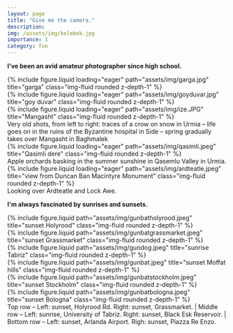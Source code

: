 ```yaml
---
layout: page
title: "Give me the camera."
description: 
img: /assets/img/kelebek.jpg
importance: 1
category: fun
---
```


**I've been an avid amateur photographer since high school.**

<div class="row">
    <div class="col-sm mt-3 mt-md-0">
        {% include figure.liquid loading="eager" path="assets/img/garga.jpg" title="garga" class="img-fluid rounded z-depth-1" %}
    </div>
    <div class="col-sm mt-3 mt-md-0">
        {% include figure.liquid loading="eager" path="assets/img/goyduvar.jpg" title="goy duvar" class="img-fluid rounded z-depth-1" %}
    </div>
    <div class="col-sm mt-3 mt-md-0">
        {% include figure.liquid loading="eager" path="assets/img/ize.JPG" title="Mangasht" class="img-fluid rounded z-depth-1" %}
    </div>
</div>
<div class="caption">
    Very old shots, from left to right: traces of a crow on snow in Urmia – life goes on in the ruins of the Byzantine hospital in Side – spring gradually takes over Mangasht in Baghmalek
</div>
<div class="row">
    <div class="col-sm mt-3 mt-md-0">
        {% include figure.liquid loading="eager" path="assets/img/qasimli.jpeg" title="Qasimli dere" class="img-fluid rounded z-depth-1" %}
    </div>
</div>
<div class="caption">
    Apple orchards basking in the summer sunshine in Qasemlu Valley in Urmia.
</div>
<div class="row">
    <div class="col-sm mt-3 mt-md-0">
        {% include figure.liquid loading="eager" path="assets/img/ardteatle.jpeg" title="view from Duncan Ban Macintyre Monument" class="img-fluid rounded z-depth-1" %}
    </div>
</div>
<div class="caption">
    Looking over Ardteatle and Lock Awe.
</div>

**I'm always fascinated by sunrises and sunsets.**

<div class="row justify-content-sm-center">
    <div class="col-sm-6 mt-3 mt-md-0">
        {% include figure.liquid path="assets/img/gunbatholyrood.jpeg" title="sunset Holyrood" class="img-fluid rounded z-depth-1" %}
    </div>
    <div class="col-sm-6 mt-3 mt-md-0">
        {% include figure.liquid path="assets/img/gunbatgrassmarket.jpeg" title="sunset Grassmarket" class="img-fluid rounded z-depth-1" %}
    </div>
</div>
<div class="row justify-content-sm-center">
    <div class="col-sm-6 mt-3 mt-md-0">
        {% include figure.liquid path="assets/img/gundog.jpeg" title="sunrise Tabriz" class="img-fluid rounded z-depth-1" %}
    </div>
    <div class="col-sm-6 mt-3 mt-md-0">
        {% include figure.liquid path="assets/img/gunbat.jpeg" title="sunset Moffat hills" class="img-fluid rounded z-depth-1" %}
    </div>
</div>
<div class="row justify-content-sm-center">
    <div class="col-sm-6 mt-3 mt-md-0">
        {% include figure.liquid path="assets/img/gunbatstockholm.jpeg" title="sunset Stockholm" class="img-fluid rounded z-depth-1" %}
    </div>
    <div class="col-sm-6 mt-3 mt-md-0">
        {% include figure.liquid path="assets/img/gunbatbologna.jpeg" title="sunset Bologna" class="img-fluid rounded z-depth-1" %}
    </div>
</div>
<div class="caption">
    Top row – Left: sunset, Holyrood Rd. Right: sunset, Grassmarket. | Middle row – Left: sunrise, University of Tabriz. Right: sunset, Black Esk Reservoir. | Bottom row – Left: sunset, Arlanda Airport. Righ: sunset, Piazza Re Enzo.
</div>


